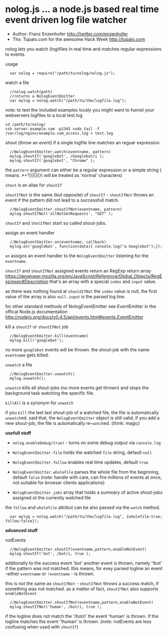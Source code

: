 # nolog.js ... a node.js based real time event driven log file watcher 

  - Author: Franz Enzenhofer http://twitter.com/enzenhofer
  - Thx: Tupalo.com for the awesome Hack Week http://tupalo.com 

nolog lets you watch (log)files in real time and matches regular expressions to events.

usage

      var nolog = require("/path/to/nolog/nolog.js");
      
watch a file

      //nolog.watch(path)
      //returns a NologEventEmitter
      var mylog = nolog.watch("/path/to/the/logfile.log");

note: to test the included examples localy you might want to funnel your webservers logfiles to a local test.log

    cd /path/to/nolog/
    ssh server.example.com -p2345 sudo tail -f /var/log/nginx/example.com_access.log > test.log

shout (throw an event) if a single logfile line matches an reguar expression

      //NologEventEmitter.watch(eventname, pattern)
      mylog.shoutIf('googlebot', /Googlebot/i );
      mylog.shoutIf('googlebot', "Chrome" );

the `pattern` argument can either be a regular expression or a simple string ( means .*+?|()[]{}\ will be treated as 'normal' characters)

`shout` is an alias for `shoutIf`

`shoutIfNot` is the same (but opposite) of `shoutIf` - `shoutIfNot` throws an event if the pattern did not lead to a successfull match.

      //NologEventEmitter.shoutIfNot(eventname, pattern)
      mylog.shoutIfNot('allNotGetRequests', "GET" );
      
`shoutIf` and `shotIfNot` start so called shout-jobs. 
      
assign an event handler
      
      //NologEventEmitter.on(eventname, callback)
      mylog.on('googlebot', function(data){ console.log("a Googlebot");});
      
`on` assigns an event handler to the `NologEventEmitter` listening for the `eventname`.

`shoutIf` and `shoutIfNot` assigned events return an RegExp return array <https://developer.mozilla.org/en/JavaScript/Reference/Global_Objects/RegExp/exec#Description> that's an array with a special `index` and `input` value.

as there was nothing found at `shouldIfNot` the `index` value is null, the first value of the array is also `null`. `input` is the parsed log line.

for other standard methods of NologEventEmitter see EventEmitter in the offical Node.js documentation <http://nodejs.org/docs/v0.4.5/api/events.html#events.EventEmitter>

kill a `shoutIf` or `shoutIfNot` job
      
      //NologEventEmitter.kill(eventname)
      mylog.kill('googlebot');

no more `googlebot` events will be thrown. the shout-job with the name `eventname` gets killed.

`unwatch` a file

      //NologEventEmitter.unwatch()
      mylog.unwatch();
      
`unwatch` kills all shout-jobs (no more events get thrown) and stops the background task watching the specific file.

`killAll` is a synonym for `unwatch`

if you `kill` the last last shout-job of a watched file, the file is automatically `unwatch`ed. said that, the `NologEventEmitter` object is still valid, if you add a new shout-job, the file is automatically re-`watch`ed. (think: magic)

**usefull stuff**

 - `nolog.enableDebug(true)` - turns on some debug output via `console.log`
 
 - `NologEventEmitter.file` holds the watched `file` string, default `null`
 - `NologEventEmitter.follow` enables real time updates, default `true`
 - `NologEventEmitter.wholeFile` parses the whole file from the beginning, default `false` (note: handle with care, can fire millions of events at once, not suitable for browser clients applications)
 - `NologEventEmitter.jobs` array that holds a summary of active shout-jobs assigned ot the currently watched file
 
 the `follow` and `wholefile` attribut can be also passed via the `watch` method.
      
      var mylog = nolog.watch("/path/to/the/logfile.log", {wholefile:true; follow:false});

 
**advanced stuff**

notEvents

      //NologEventEmitter.shoutIf(eventname,pattern,enableNotEvent)
      mylog.shoutIf('bot', /bot/i, true );

additonally to the success event 'bot' another event is thrown, namely '!bot' if the pattern was not matched. this means, for evey parsed logline an event -either `eventname` or `!eventname` - is thrown.

this is not the same as `shoutIfNot` - `shoutIfNot` throws a success match, if something was not matched. as a matter of fact, `shoutIfNot` also supports `enableNotEvent`
      
      //NologEventEmitter.shoutIfNot(eventname,pattern,enableNotEvent)
      mylog.shoutIfNot('human', /bot/i, true );

if the logline does not match the '/bot/i' the event 'human' is thrown. if the logline matches the event '!human' is thrown. (note: notEvents are less confusing when used with `shoutIf`)













